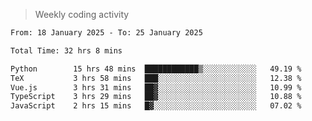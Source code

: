 > Weekly coding activity
<!--START_SECTION:waka-->

```txt
From: 18 January 2025 - To: 25 January 2025

Total Time: 32 hrs 8 mins

Python        15 hrs 48 mins  ████████████▒░░░░░░░░░░░░   49.19 %
TeX           3 hrs 58 mins   ███░░░░░░░░░░░░░░░░░░░░░░   12.38 %
Vue.js        3 hrs 31 mins   ██▓░░░░░░░░░░░░░░░░░░░░░░   10.99 %
TypeScript    3 hrs 29 mins   ██▓░░░░░░░░░░░░░░░░░░░░░░   10.88 %
JavaScript    2 hrs 15 mins   █▓░░░░░░░░░░░░░░░░░░░░░░░   07.02 %
```

<!--END_SECTION:waka-->
